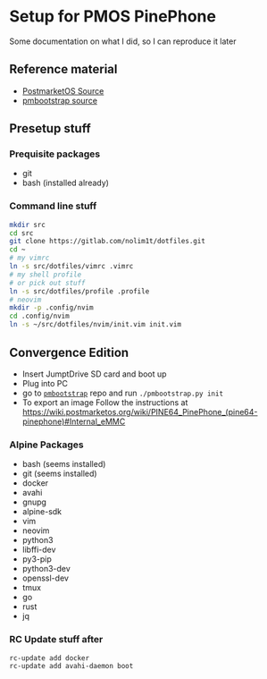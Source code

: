 # Setup for PMOS PinePhone

Some documentation on what I did, so I can reproduce it later

## Reference material

- [PostmarketOS Source](https://gitlab.com/postmarketOS)
- [pmbootstrap source](https://gitlab.com/postmarketOS/pmbootstrap)

## Presetup stuff

### Prequisite packages

- git
- bash (installed already)

### Command line stuff

```bash
mkdir src
cd src
git clone https://gitlab.com/nolim1t/dotfiles.git
cd ~
# my vimrc
ln -s src/dotfiles/vimrc .vimrc
# my shell profile
# or pick out stuff
ln -s src/dotfiles/profile .profile
# neovim
mkdir -p .config/nvim
cd .config/nvim
ln -s ~/src/dotfiles/nvim/init.vim init.vim
```


## Convergence Edition 

* Insert JumptDrive SD card and boot up
* Plug into PC
* go to [`pmbootstrap`](https://gitlab.com/postmarketOS/pmbootstrap.git) repo and run `./pmbootstrap.py init`
* To export an image Follow the instructions at https://wiki.postmarketos.org/wiki/PINE64_PinePhone_(pine64-pinephone)#Internal_eMMC



### Alpine Packages

- bash (seems installed)
- git (seems installed)
- docker
- avahi
- gnupg
- alpine-sdk
- vim
- neovim
- python3
- libffi-dev
- py3-pip
- python3-dev
- openssl-dev
- tmux
- go
- rust
- jq

### RC Update stuff after

```bash
rc-update add docker
rc-update add avahi-daemon boot
```
